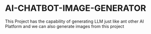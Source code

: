 # AI-CHATBOT-IMAGE-GENERATOR
This Project has the capability of generating LLM just like ant other AI Platform and we can also generate images from this project 
